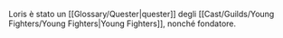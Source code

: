 Loris è stato un [[Glossary/Quester|quester]] degli [[Cast/Guilds/Young Fighters/Young Fighters|Young Fighters]], nonché fondatore.